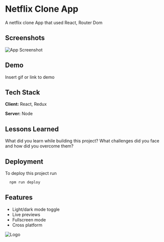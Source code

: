 
# Netflix Clone App

A netflix clone App that used React, Router Dom


## Screenshots

![App Screenshot](Template.gif)


## Demo

Insert gif or link to demo


## Tech Stack

**Client:** React, Redux

**Server:** Node


## Lessons Learned

What did you learn while building this project? What challenges did you face and how did you overcome them?


## Deployment

To deploy this project run

```bash
  npm run deploy
```


## Features

- Light/dark mode toggle
- Live previews
- Fullscreen mode
- Cross platform


![Logo](https://dev-to-uploads.s3.amazonaws.com/uploads/articles/th5xamgrr6se0x5ro4g6.png)


